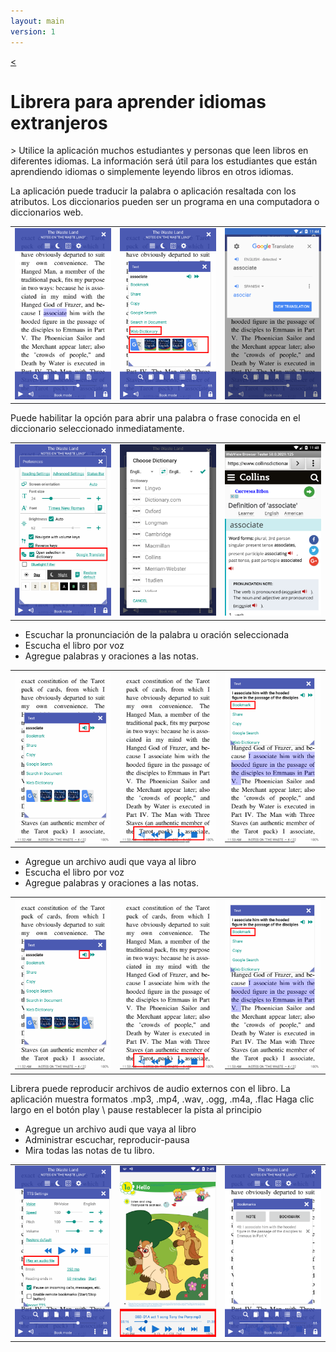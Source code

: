 ```yaml
---
layout: main
version: 1
---
```

[<](/wiki/faq)

# Librera para aprender idiomas extranjeros

&gt; Utilice la aplicación muchos estudiantes y personas que leen libros en diferentes idiomas.
La información será útil para los estudiantes que están aprendiendo idiomas o simplemente leyendo libros en otros idiomas.

La aplicación puede traducir la palabra o aplicación resaltada con los atributos.
Los diccionarios pueden ser un programa en una computadora o diccionarios web.

||||
|-|-|-|
|![](1.png)|![](2.png)|![](3.png)|


Puede habilitar la opción para abrir una palabra o frase conocida en el diccionario seleccionado inmediatamente.

||||
|-|-|-|
|![](4.png)|![](5.png)|![](6.png)|


* Escuchar la pronunciación de la palabra u oración seleccionada
* Escucha el libro por voz
* Agregue palabras y oraciones a las notas.

||||
|-|-|-|
|![](7.png)|![](8.png)|![](9.png)|


* Agregue un archivo audi que vaya al libro
* Escucha el libro por voz
* Agregue palabras y oraciones a las notas.

||||
|-|-|-|
|![](7.png)|![](8.png)|![](9.png)|


Librera puede reproducir archivos de audio externos con el libro.
La aplicación muestra formatos .mp3, .mp4, .wav, .ogg, .m4a, .flac
Haga clic largo en el botón play \ pause restablecer la pista al principio

* Agregue un archivo audi que vaya al libro
* Administrar escuchar, reproducir-pausa
* Mira todas las notas de tu libro.

||||
|-|-|-|
|![](10.png)|![](11.png)|![](12.png)|
